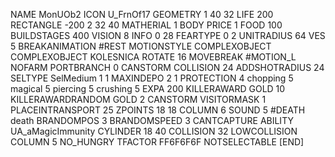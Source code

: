 NAME 			MonUOb2
ICON U_FrnOf17
GEOMETRY 1 40 32
LIFE     200
RECTANGLE -200 2 32 40
MATHERIAL 1 BODY
PRICE 1 FOOD 100
BUILDSTAGES 400
VISION 8
INFO 0 28
FEARTYPE 0 2
UNITRADIUS 64
VES 5
BREAKANIMATION #REST
MOTIONSTYLE COMPLEXOBJECT
COMPLEXOBJECT KOLESNICA
ROTATE 16
MOVEBREAK #MOTION_L
NOFARM
PORTBRANCH 0
CANSTORM
COLLISION 24
ADDSHOTRADIUS 24
SELTYPE SelMedium 1 1
MAXINDEPO 2 1
PROTECTION 4 chopping 5 magical 5 piercing 5 crushing 5
EXPA 200
KILLERAWARD             GOLD 10
KILLERAWARDRANDOM       GOLD 2
CANSTORM
VISITORMASK 1
PLACEINTRANSPORT 25
ZPOINTS	18 18
COLUMN 6
SOUND 5 #DEATH death
BRANDOMPOS 3
BRANDOMSPEED 3
CANTCAPTURE
ABILITY	UA_aMagicImmunity
CYLINDER 18 40
COLLISION 32
LOWCOLLISION
COLUMN 5
NO_HUNGRY
TFACTOR FF6F6F6F
NOTSELECTABLE
[END]
